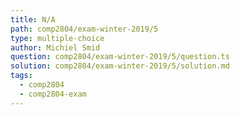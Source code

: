 ```yaml
---
title: N/A
path: comp2804/exam-winter-2019/5
type: multiple-choice
author: Michiel Smid
question: comp2804/exam-winter-2019/5/question.ts
solution: comp2804/exam-winter-2019/5/solution.md
tags:
  - comp2804
  - comp2804-exam
---
```

